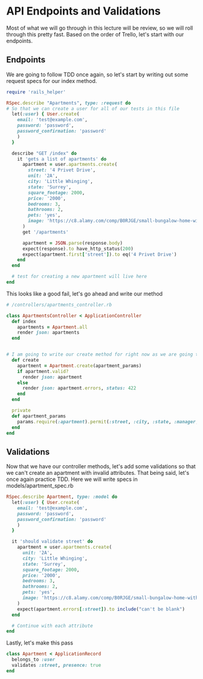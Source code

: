 # API Endpoints and Validations
Most of what we will go through in this lecture will be review, so we will roll through this pretty fast.  Based on the order of Trello, let's start with our endpoints.

## Endpoints
We are going to follow TDD once again, so let's start by writing out some request specs for our index method.

```ruby
require 'rails_helper'

RSpec.describe "Apartments", type: :request do
# So that we can create a user for all of our tests in this file
  let(:user) { User.create(
    email: 'test@example.com',
    password: 'password',
    password_confirmation: 'password'
    )
  }

  describe "GET /index" do
    it 'gets a list of apartments' do
      apartment = user.apartments.create(
        street: '4 Privet Drive',
        unit: '2A',
        city: 'Little Whinging',
        state: 'Surrey',
        square_footage: 2000,
        price: '2000',
        bedrooms: 3,
        bathrooms: 2,
        pets: 'yes',
        image: 'https://c8.alamy.com/comp/B0RJGE/small-bungalow-home-with-pathway-in-addlestone-surrey-uk-B0RJGE.jpg'
      )
      get '/apartments'

      apartment = JSON.parse(response.body)
      expect(response).to have_http_status(200)
      expect(apartment.first['street']).to eq('4 Privet Drive')
    end
  end

  # test for creating a new apartment will live here
end
```

This looks like a good fail, let's go ahead and write our method

```ruby
# /controllers/apartments_controller.rb

class ApartmentsController < ApplicationController
  def index
    apartments = Apartment.all
    render json: apartments
  end


# I am going to write our create method for right now as we are going to need this in a bit, but I will leave it to you all to make sure you write your request spec 
  def create
    apartment = Apartment.create(apartment_params)
    if apartment.valid?
      render json: apartment
    else
      render json: apartment.errors, status: 422
    end
  end

  private
  def apartment_params
    params.require(:apartment).permit(:street, :city, :state, :manager, :email, :price, :bedrooms, :bathrooms, :pets, :image, :user_id)
  end
end
```


## Validations
Now that we have our controller methods, let's add some validations so that we can't create an apartment with invalid attributes.  That being said, let's once again practice TDD.  Here we will write specs in models/apartment_spec.rb

```ruby
RSpec.describe Apartment, type: :model do
  let(:user) { User.create(
    email: 'test@example.com',
    password: 'password',
    password_confirmation: 'password'
    )
  }

  it 'should validate street' do
    apartment = user.apartments.create(
      unit: '2A',
      city: 'Little Whinging',
      state: 'Surrey',
      square_footage: 2000,
      price: '2000',
      bedrooms: 3,
      bathrooms: 2,
      pets: 'yes',
      image: 'https://c8.alamy.com/comp/B0RJGE/small-bungalow-home-with-pathway-in-addlestone-surrey-uk-B0RJGE.jpg'
    )
    expect(apartment.errors[:street]).to include("can't be blank")
  end

  # Continue with each attribute
end
```

Lastly, let's make this pass 

```ruby
class Apartment < ApplicationRecord
  belongs_to :user
  validates :street, presence: true
end
```